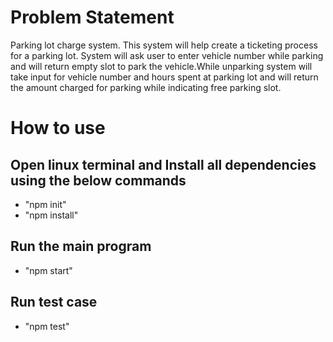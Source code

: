 # Problem Statement
Parking lot charge system.
This system will help create a ticketing process for a parking lot. System will ask user to enter vehicle number while parking and will return empty slot to park the vehicle.While unparking system will take input for vehicle number and hours spent at parking lot and will return the amount charged for parking while indicating free parking slot.

# How to use
## Open linux terminal and Install all dependencies using the below commands

- "npm init"
- "npm install"

## Run the main program
-  "npm start"

## Run test case
- "npm test"

